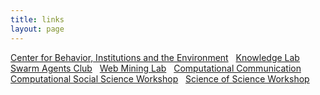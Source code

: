 ```yaml
---
title: links
layout: page
---
```

[Center for Behavior, Institutions and the Environment](http://cbie.asu.edu)
&nbsp;
[Knowledge Lab](http://www.knowledgelab.org/)
&nbsp;
[Swarm Agents Club](http://www.swarma.org/swarma/)
&nbsp;
[Web Mining Lab](http://weblab.com.cityu.edu.hk/blog/)
&nbsp;
[Computational Communication](http://computational-communication.com/)
&nbsp;
[Computational Social Science Workshop](http://cssworkshop.oii.ox.ac.uk/)
&nbsp;
[Science of Science Workshop](http://dashunwang.com/workshop/qs-ccs15/)